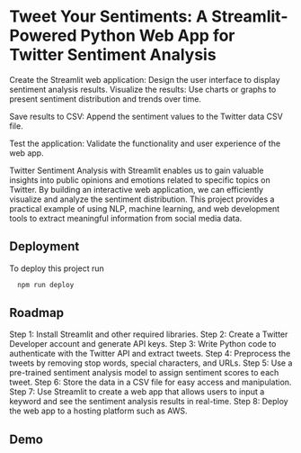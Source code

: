 
# Tweet Your Sentiments: A Streamlit-Powered Python Web App for Twitter Sentiment Analysis

Create the Streamlit web application: Design the user interface to display sentiment analysis results.
Visualize the results: Use charts or graphs to present sentiment distribution and trends over time.

Save results to CSV: Append the sentiment values to the Twitter data CSV file.

Test the application: Validate the functionality and user experience of the web app.


Twitter Sentiment Analysis with Streamlit enables us to gain valuable insights into public opinions and emotions related to specific topics on Twitter. By building an interactive web application, we can efficiently visualize and analyze the sentiment distribution. This project provides a practical example of using NLP, machine learning, and web development tools to extract meaningful information from social media data.


## Deployment

To deploy this project run

```bash
  npm run deploy
```


## Roadmap

Step 1: Install Streamlit and other required libraries.
Step 2: Create a Twitter Developer account and generate API keys.
Step 3: Write Python code to authenticate with the Twitter API and extract tweets.
Step 4: Preprocess the tweets by removing stop words, special characters, and URLs.
Step 5: Use a pre-trained sentiment analysis model to assign sentiment scores to each tweet.
Step 6: Store the data in a CSV file for easy access and manipulation.
Step 7: Use Streamlit to create a web app that allows users to input a keyword and see the sentiment analysis results in real-time.
Step 8: Deploy the web app to a hosting platform such as AWS.



## Demo



